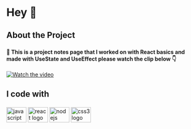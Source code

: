 <h1 align="left">Hey 👋</h1>

###

<h2 align="left">About the Project</h2>

###

<h4 align="left">📄 This is a project notes page   that I worked on with React basics and made with UseState and UseEffect please watch the clip below 👇</h4>

[![Watch the video](https://i.imgur.com/vKb2F1B.png)](https://youtu.be/vt5fpE0bzSY)

###

<h2 align="left">I code with</h2>

###

<div align="left">
  <img src="https://cdn.jsdelivr.net/gh/devicons/devicon/icons/javascript/javascript-original.svg" height="40" width="52" alt="javascript logo"  />
  <img src="https://cdn.jsdelivr.net/gh/devicons/devicon/icons/react/react-original.svg" height="40" width="52" alt="react logo"  />
  <img src="https://cdn.jsdelivr.net/gh/devicons/devicon/icons/nodejs/nodejs-original.svg" height="40" width="52" alt="nodejs logo"  />
  <img src="https://cdn.jsdelivr.net/gh/devicons/devicon/icons/css3/css3-original.svg" height="40" width="52" alt="css3 logo"  />
</div>

###

